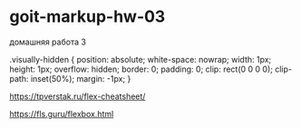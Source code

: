 # goit-markup-hw-03

домашняя работа 3

.visually-hidden { position: absolute; white-space: nowrap; width: 1px; height: 1px; overflow:
hidden; border: 0; padding: 0; clip: rect(0 0 0 0); clip-path: inset(50%); margin: -1px; }

https://tpverstak.ru/flex-cheatsheet/

https://fls.guru/flexbox.html
